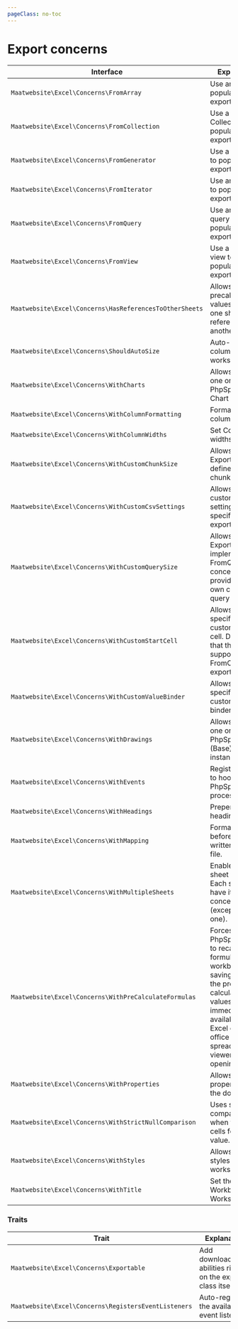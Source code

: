```yaml
---
pageClass: no-toc
---
```


# Export concerns

| Interface | Explanation | Documentation |
|---- |----|----|
|`Maatwebsite\Excel\Concerns\FromArray`| Use an array to populate the export. | [Exporting collections](/3.1/exports/collection.html#using-arrays) |
|`Maatwebsite\Excel\Concerns\FromCollection`| Use a Laravel Collection to populate the export. | [Exporting collections](/3.1/exports/collection.html) |
|`Maatwebsite\Excel\Concerns\FromGenerator`| Use a generator to populate the export. | [From Generator](/3.1/exports/from-generator.html) |
|`Maatwebsite\Excel\Concerns\FromIterator`| Use an iterator to populate the export. | |
|`Maatwebsite\Excel\Concerns\FromQuery`| Use an Eloquent query to populate the export. | [From Query](/3.1/exports/from-query.html) | 
|`Maatwebsite\Excel\Concerns\FromView`| Use a (Blade) view to to populate the export. | [From View](/3.1/exports/from-view.html) |
|`Maatwebsite\Excel\Concerns\HasReferencesToOtherSheets`| Allows precalculated values where one sheet has references to another sheet. | [References to other sheets](/3.1/exports/multiple-sheets.html#making-calculations-work-when-referencing-between-sheets) |
|`Maatwebsite\Excel\Concerns\ShouldAutoSize`| Auto-size the columns in the worksheet. | [Auto size](/3.1/exports/column-formatting.html#auto-size) |
|`Maatwebsite\Excel\Concerns\WithCharts`| Allows to run one or multiple PhpSpreadsheet Chart instances. | |
|`Maatwebsite\Excel\Concerns\WithColumnFormatting`| Format certain columns. | [Formatting columns](/3.1/exports/column-formatting.html) |
|`Maatwebsite\Excel\Concerns\WithColumnWidths`| Set Column widths. | [Column widths](/3.1/exports/column-formatting.html#styling) |
|`Maatwebsite\Excel\Concerns\WithCustomChunkSize`| Allows Exportables to define their chunk size. | |
|`Maatwebsite\Excel\Concerns\WithCustomCsvSettings`| Allows to run custom Csv settings for this specific exportable. | [Custom CSV Settings](/3.1/exports/settings.html) |
|`Maatwebsite\Excel\Concerns\WithCustomQuerySize`| Allows Exportables that implement the FromQuery concern to provide their own custom query size. | [Custom Query Size](/3.1/exports/queued.html#custom-query-size) |
|`Maatwebsite\Excel\Concerns\WithCustomStartCell`| Allows to specify a custom start cell. Do note that this is only supported for FromCollection exports. | [Custom start cell](/3.1/exports/collection.html#custom-start-cell) |
|`Maatwebsite\Excel\Concerns\WithCustomValueBinder`| Allows to specify a custom value binder. | [Custom Value Binder](/3.1/exports/column-formatting.html#value-binders) |
|`Maatwebsite\Excel\Concerns\WithDrawings`| Allows to run one or multiple PhpSpreadsheet (Base)Drawing instances. | [Drawings](/3.1/exports/drawings.html) |
|`Maatwebsite\Excel\Concerns\WithEvents`| Register events to hook into the PhpSpreadsheet process. | [Events](/3.1/exports/extending.html#events) |
|`Maatwebsite\Excel\Concerns\WithHeadings`| Prepend a heading row. | [Adding a heading row](/3.1/exports/mapping.html#adding-a-heading-row) |
|`Maatwebsite\Excel\Concerns\WithMapping`| Format the row before it's written to the file. | [Mapping data](/3.1/exports/mapping.html) |
|`Maatwebsite\Excel\Concerns\WithMultipleSheets`| Enable multi-sheet support. Each sheet can have its own concerns (except this one). | [Multiple Sheets](/3.1/exports/multiple-sheets.html) |
|`Maatwebsite\Excel\Concerns\WithPreCalculateFormulas`| Forces PhpSpreadsheet to recalculate all formulae in a workbook when saving, so that the pre-calculated values are immediately available to MS Excel or other office spreadsheet viewer when opening the file. | |
|`Maatwebsite\Excel\Concerns\WithProperties`| Allows setting properties on the document.| [Properties](/3.1/exports/settings.html#properties) |
|`Maatwebsite\Excel\Concerns\WithStrictNullComparison`| Uses strict comparisons when testing cells for null value. | [Strict null comparisons](/3.1/exports/collection.html#strict-null-comparisons) |
|`Maatwebsite\Excel\Concerns\WithStyles`| Allows setting styles on worksheets. | [Styles](/3.1/exports/column-formatting.html#styling) |
|`Maatwebsite\Excel\Concerns\WithTitle`| Set the Workbook or Worksheet title. | [Multiple Sheets](/3.1/exports/multiple-sheets.html) |

### Traits

| Trait | Explanation | Documentation |
|---- |----|----|
|`Maatwebsite\Excel\Concerns\Exportable` | Add download/store abilities right on the export class itself. | [Exportables](/3.1/exports/exportables.html) |
|`Maatwebsite\Excel\Concerns\RegistersEventListeners` | Auto-register the available event listeners. | [Auto register event listeners](/3.1/exports/extending.html#auto-register-event-listeners) |
